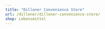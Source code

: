 ```yaml
---
title: "Dillener Convenience Store"
url: /dillener/dillener-convenience-store/
shop: Lebensmittel
---
```


